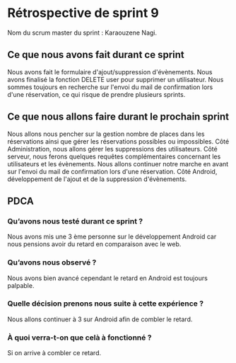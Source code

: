 # Rétrospective de sprint 9

Nom du scrum master du sprint : Karaouzene Nagi.

## Ce que nous avons fait durant ce sprint

Nous avons fait le formulaire d'ajout/suppression d'évènements.
Nous avons finalisé la fonction DELETE user pour supprimer un utilisateur.
Nous sommes toujours en recherche sur l'envoi du mail de confirmation lors d'une réservation, ce qui risque de prendre plusieurs sprints.

## Ce que nous allons faire durant le prochain sprint

Nous allons nous pencher sur la gestion nombre de places dans les réservations ainsi que gérer les réservations possibles ou impossibles.
Côté Administration, nous allons gérer les suppressions des utilisateurs.
Côté serveur, nous ferons quelques requêtes complémentaires concernant les utilisateurs et les évènements.
Nous allons continuer notre marche en avant sur l'envoi du mail de confirmation lors d'une réservation.
Côté Android, développement de l'ajout et de la suppression d'évènements.

## PDCA

### Qu’avons nous testé durant ce sprint ?

Nous avons mis une 3 ème personne sur le développement Android car nous pensions avoir du retard en comparaison avec le web.

### Qu’avons nous observé ?

Nous avons bien avancé cependant le retard en Android est toujours palpable. 

### Quelle décision prenons nous suite à cette expérience ?

Nous allons continuer à 3 sur Android afin de combler le retard.

### À quoi verra-t-on que celà à fonctionné ?

Si on arrive à combler ce retard.
